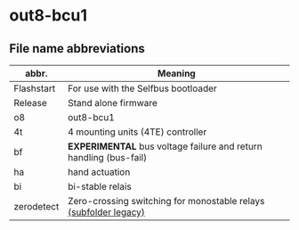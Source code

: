 # out8-bcu1

## File name abbreviations

| abbr.      | Meaning                                                                    |
|------------|----------------------------------------------------------------------------|
| Flashstart | For use with the Selfbus bootloader                                        |
| Release    | Stand alone firmware                                                       |
| o8         | out8-bcu1                                                                  |
| 4t         | 4 mounting units (4TE) controller                                          |
| bf         | **EXPERIMENTAL** bus voltage failure and return handling (bus-fail)        |
| ha         | hand actuation                                                             |
| bi         | bi-stable relais                                                           |
| zerodetect | Zero-crossing switching for monostable relays [(subfolder legacy)](legacy) |